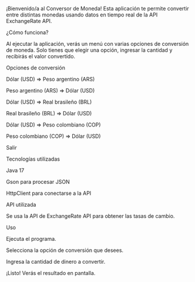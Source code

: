 ¡Bienvenido/a al Conversor de Moneda! Esta aplicación te permite convertir entre distintas monedas usando datos en tiempo real de la API ExchangeRate API.

¿Cómo funciona?

Al ejecutar la aplicación, verás un menú con varias opciones de conversión de moneda. Solo tienes que elegir una opción, ingresar la cantidad y recibirás el valor convertido.

Opciones de conversión

Dólar (USD) ⇒ Peso argentino (ARS)

Peso argentino (ARS) ⇒ Dólar (USD)

Dólar (USD) ⇒ Real brasileño (BRL)

Real brasileño (BRL) ⇒ Dólar (USD)

Dólar (USD) ⇒ Peso colombiano (COP)

Peso colombiano (COP) ⇒ Dólar (USD)

Salir

Tecnologías utilizadas

Java 17

Gson para procesar JSON

HttpClient para conectarse a la API

API utilizada

Se usa la API de ExchangeRate API para obtener las tasas de cambio.

Uso

Ejecuta el programa.

Selecciona la opción de conversión que desees.

Ingresa la cantidad de dinero a convertir.

¡Listo! Verás el resultado en pantalla.
